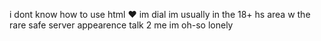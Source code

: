 i dont know how to use html ❤️
im dial im usually in the 18+ hs area w the rare safe server appearence
talk 2 me im oh-so lonely

